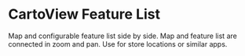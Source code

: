 # CartoView Feature List

Map and configurable feature list side by side. Map and feature list are connected in zoom and pan. Use for store locations or similar apps.
